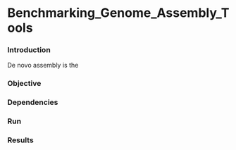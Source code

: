 # Benchmarking_Genome_Assembly_Tools

### Introduction
De novo assembly is the

### Objective

### Dependencies

### Run 

### Results
